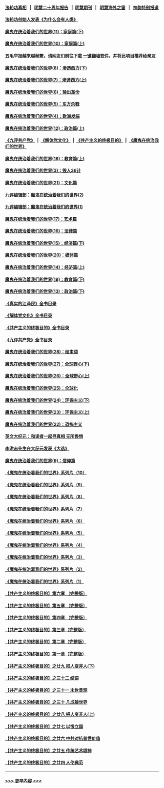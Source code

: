 #### [法轮功真相](https://github.com/gfw-breaker/truth/blob/master/README.md?t=0) &nbsp;&nbsp;|&nbsp;&nbsp; [明慧二十周年报告](https://github.com/gfw-breaker/mh-reports/blob/master/README.md?t=0) &nbsp;&nbsp;|&nbsp;&nbsp;[明慧期刊](https://github.com/gfw-breaker/mh-qikan) &nbsp;&nbsp;|&nbsp;&nbsp; [明慧海外之窗](https://github.com/gfw-breaker/mh-news/blob/master/README.md?t=0) &nbsp;&nbsp;|&nbsp;&nbsp; [神韵特别报道](https://github.com/gfw-breaker/mh-news/blob/master/shenyun.md?t=0)
#### [法轮功创始人发表《为什么会有人类》](../pages/nsc422/n13912117.md?t=02241243) 
#### [魔鬼在统治着我们的世界(11)：家庭篇(下)](../pages/nsc422/n10440961.md?t=02241243) 
#### [魔鬼在统治着我们的世界(10)：家庭篇(上)](../pages/nsc422/n10435448.md?t=02241243) 
#### 五毛举报越来越频繁，请网友们前往下载 [一键翻墙软件](https://github.com/gfw-breaker/ssr-accounts)，并将此项目推荐给亲友
#### [魔鬼在统治着我们的世界(8)：渗透西方(下)](../pages/nsc422/n10429603.md?t=02241243) 
#### [魔鬼在统治着我们的世界(7)：渗透西方(上)](../pages/nsc422/n10426013.md?t=02241243) 
#### [魔鬼在统治着我们的世界(6)：输出革命](../pages/nsc422/n10421536.md?t=02241243) 
#### [魔鬼在统治着我们的世界(5)：东方杀戮](../pages/nsc422/n10417707.md?t=02241243) 
#### [魔鬼在统治着我们的世界(4)：欧洲发端](../pages/nsc422/n10414890.md?t=02241243) 
#### [魔鬼在统治着我们的世界(12)：政治篇(上)](../pages/nsc422/n10444576.md?t=02241243) 
#### [《九评共产党》](https://github.com/begood0513/9ping.md/blob/master/README.md) &nbsp;|&nbsp; [《解体党文化》](../../../../jtdwh.md/blob/master/README.md)  &nbsp;|&nbsp; [《共产主义的终极目的》](../../../../gczydzjmd.md/blob/master/README.md) &nbsp;|&nbsp; [《魔鬼在统治我们的世界》](../../../../mgztzwmdsj.md/blob/master/README.md) 
#### [魔鬼在统治着我们的世界(18)：教育篇(上)](../pages/nsc422/n10526970.md?t=02241243) 
#### [魔鬼在统治着我们的世界(3)：毁人36计](../pages/nsc422/n10411583.md?t=02241243) 
#### [魔鬼在统治着我们的世界(21)：文化篇](../pages/nsc422/n10597706.md?t=02241243) 
#### [九评编辑部：魔鬼在统治着我们的世界(2)](../pages/nsc422/n10410036.md?t=02241243) 
#### [九评编辑部：魔鬼在统治着我们的世界(1)](../pages/nsc422/n10406825.md?t=02241243) 
#### [魔鬼在统治着我们的世界(17)：艺术篇](../pages/nsc422/n10499093.md?t=02241243) 
#### [魔鬼在统治着我们的世界(16)：法律篇](../pages/nsc422/n10485969.md?t=02241243) 
#### [魔鬼在统治着我们的世界(15)：经济篇(下)](../pages/nsc422/n10469975.md?t=02241243) 
#### [魔鬼在统治着我们的世界(20)：媒体篇](../pages/nsc422/n10586579.md?t=02241243) 
#### [魔鬼在统治着我们的世界(14)：经济篇(上)](../pages/nsc422/n10457370.md?t=02241243) 
#### [魔鬼在统治着我们的世界(19)：教育篇(下)](../pages/nsc422/n10564808.md?t=02241243) 
#### [魔鬼在统治着我们的世界(13)：政治篇(下)](../pages/nsc422/n10448270.md?t=02241243) 
#### [《真实的江泽民》全书目录](../pages/nsc422/n13721399.md?t=02241243) 
#### [《解体党文化》全书目录](../pages/nsc422/n13721157.md?t=02241243) 
#### [《共产主义的终极目的》全书目录](../pages/nsc422/n13721048.md?t=02241243) 
#### [《九评共产党》全书目录](../pages/nsc422/n13708085.md?t=02241243) 
#### [魔鬼在统治着我们的世界(28)：结束语](../pages/nsc422/n10936246.md?t=02241243) 
#### [魔鬼在统治着我们的世界(27)：全球野心(下)](../pages/nsc422/n10928319.md?t=02241243) 
#### [魔鬼在统治着我们的世界(26)：全球野心(上)](../pages/nsc422/n10900318.md?t=02241243) 
#### [魔鬼在统治着我们的世界(25)：全球化](../pages/nsc422/n10788205.md?t=02241243) 
#### [魔鬼在统治着我们的世界(24)：环保主义(下)](../pages/nsc422/n10695307.md?t=02241243) 
#### [魔鬼在统治着我们的世界(23)：环保主义(上)](../pages/nsc422/n10688613.md?t=02241243) 
#### [魔鬼在统治着我们的世界(22)：恐怖主义](../pages/nsc422/n10614727.md?t=02241243) 
#### [英文大纪元：和读者一起寻真相 无所畏惧](../pages/nsc422/n12542027.md?t=02241243) 
#### [李洪志先生在大纪元发表《大选》](../pages/nsc422/n12534746.md?t=02241243) 
#### [魔鬼在统治着我们的世界(9)：信仰篇](../pages/nsc422/n10432159.md?t=02241243) 
#### [《魔鬼在统治着我们的世界》系列片（10）](../pages/nsc422/n12292670.md?t=02241243) 
#### [《魔鬼在统治着我们的世界》系列片（9）](../pages/nsc422/n12290859.md?t=02241243) 
#### [《魔鬼在统治着我们的世界》系列片（8）](../pages/nsc422/n12287445.md?t=02241243) 
#### [《魔鬼在统治着我们的世界》系列片（7）](../pages/nsc422/n12283425.md?t=02241243) 
#### [《魔鬼在统治着我们的世界》系列片（6）](../pages/nsc422/n12282314.md?t=02241243) 
#### [《魔鬼在统治着我们的世界》系列片（5）](../pages/nsc422/n12281419.md?t=02241243) 
#### [《魔鬼在统治着我们的世界》系列片（4）](../pages/nsc422/n12274024.md?t=02241243) 
#### [《魔鬼在统治着我们的世界》系列片（3）](../pages/nsc422/n12271322.md?t=02241243) 
#### [《魔鬼在统治着我们的世界》系列片（2）](../pages/nsc422/n12269049.md?t=02241243) 
#### [《魔鬼在统治着我们的世界》系列片（1）](../pages/nsc422/n12267575.md?t=02241243) 
#### [【共产主义的终极目的】第六章 （完整版）](../pages/nsc422/n11428913.md?t=02241243) 
#### [【共产主义的终极目的】第五章 （完整版）](../pages/nsc422/n11428912.md?t=02241243) 
#### [【共产主义的终极目的】第四章 （完整版）](../pages/nsc422/n11428907.md?t=02241243) 
#### [【共产主义的终极目的】第三章（完整版）](../pages/nsc422/n11428848.md?t=02241243) 
#### [【共产主义的终极目的】第二章（完整版）](../pages/nsc422/n11428831.md?t=02241243) 
#### [【共产主义的终极目的】第一章（完整版）](../pages/nsc422/n11417651.md?t=02241243) 
#### [【共产主义的终极目的】之廿九 把人变非人(下)](../pages/nsc422/n11344140.md?t=02241243) 
#### [【共产主义的终极目的】之三十二 结语](../pages/nsc422/n11360535.md?t=02241243) 
#### [【共产主义的终极目的】之三十一 末世景观](../pages/nsc422/n11351129.md?t=02241243) 
#### [【共产主义的终极目的】之三十 几成狼世界](../pages/nsc422/n11348280.md?t=02241243) 
#### [【共产主义的终极目的】之廿八 把人变非人(上)](../pages/nsc422/n11340492.md?t=02241243) 
#### [【共产主义的终极目的】之廿七 以恨立国](../pages/nsc422/n11336944.md?t=02241243) 
#### [【共产主义的终极目的】之廿六 中共对抗普世价值](../pages/nsc422/n11324785.md?t=02241243) 
#### [【共产主义的终极目的】之廿五 传统艺术颂神](../pages/nsc422/n11296396.md?t=02241243) 
#### [【共产主义的终极目的】之廿四 人伦典范](../pages/nsc422/n11296397.md?t=02241243) 

----
#### [ >>> 更早内容 <<< ](../indexes/nsc422-earlier.md)
